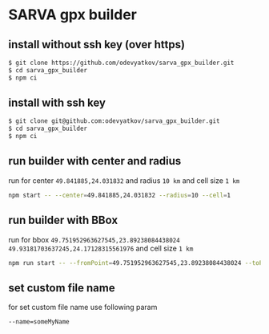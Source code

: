 # SARVA gpx builder


## install without ssh key (over https)

```sh
$ git clone https://github.com/odevyatkov/sarva_gpx_builder.git
$ cd sarva_gpx_builder
$ npm ci
```

## install with ssh key

```sh
$ git clone git@github.com:odevyatkov/sarva_gpx_builder.git
$ cd sarva_gpx_builder
$ npm ci
```

## run builder with center and radius

run for center `49.841885,24.031832`
and radius `10 km`
and cell size `1 km`

```sh
npm start -- --center=49.841885,24.031832 --radius=10 --cell=1
```

## run builder with BBox

run for bbox `49.751952963627545,23.89238084438024` `49.93181703637245,24.17128315561976`
and cell size `1 km`

```sh
npm run start -- --fromPoint=49.751952963627545,23.89238084438024 --toPoint=49.93181703637245,24.17128315561976 --cell=1
```

## set custom file name

for set custom file name use following param

```sh
--name=someMyName
```
